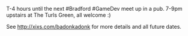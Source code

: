 T-4 hours until the next #Bradford #GameDev meet up in a pub. 7-9pm upstairs at The Turls Green, all welcome :)

See http://xixs.com/badonkadonk for more details and all future dates. 